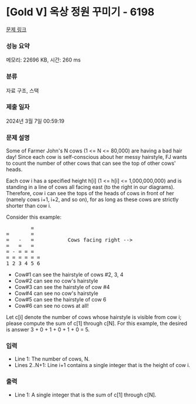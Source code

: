 # [Gold V] 옥상 정원 꾸미기 - 6198 

[문제 링크](https://www.acmicpc.net/problem/6198) 

### 성능 요약

메모리: 22696 KB, 시간: 260 ms

### 분류

자료 구조, 스택

### 제출 일자

2024년 3월 7일 00:59:19

### 문제 설명

<p>Some of Farmer John's N cows (1 <= N <= 80,000) are having a bad hair day! Since each cow is self-conscious about her messy hairstyle, FJ wants to count the number of other cows that can see the top of other cows' heads.</p>

<p>Each cow i has a specified height h[i] (1 <= h[i] <= 1,000,000,000) and is standing in a line of cows all facing east (to the right in our diagrams). Therefore, cow i can see the tops of the heads of cows in front of her (namely cows i+1, i+2, and so on), for as long as these cows are strictly shorter than cow i.</p>

<p>Consider this example:</p>

<pre>        =
=       =
=   -   =           Cows facing right -->
=   =   =
= - = = =
= = = = = =
1 2 3 4 5 6</pre>

<ul>
	<li>Cow#1 can see the hairstyle of cows #2, 3, 4</li>
	<li>Cow#2 can see no cow's hairstyle</li>
	<li>Cow#3 can see the hairstyle of cow #4</li>
	<li>Cow#4 can see no cow's hairstyle</li>
	<li>Cow#5 can see the hairstyle of cow 6</li>
	<li>Cow#6 can see no cows at all!</li>
</ul>

<p>Let c[i] denote the number of cows whose hairstyle is visible from cow i; please compute the sum of c[1] through c[N]. For this example, the desired is answer 3 + 0 + 1 + 0 + 1 + 0 = 5.</p>

### 입력 

 <ul>
	<li>Line 1: The number of cows, N.</li>
	<li>Lines 2..N+1: Line i+1 contains a single integer that is the height of cow i.</li>
</ul>

<p> </p>

### 출력 

 <ul>
	<li>Line 1: A single integer that is the sum of c[1] through c[N].</li>
</ul>

